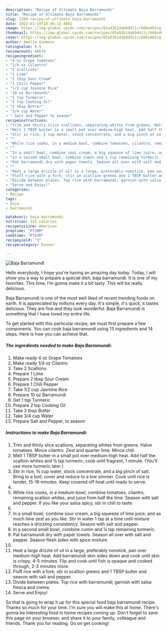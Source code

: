 ```yaml
---
description: "Recipe of Ultimate Baja Barramundi"
title: "Recipe of Ultimate Baja Barramundi"
slug: 1260-recipe-of-ultimate-baja-barramundi
date: 2022-01-10T18:48:33.886Z
image: https://img-global.cpcdn.com/recipes/65a93b1da69d411c/680x482cq70/baja-barramundi-recipe-main-photo.jpg
thumbnail: https://img-global.cpcdn.com/recipes/65a93b1da69d411c/680x482cq70/baja-barramundi-recipe-main-photo.jpg
cover: https://img-global.cpcdn.com/recipes/65a93b1da69d411c/680x482cq70/baja-barramundi-recipe-main-photo.jpg
author: Amelia Simmons
ratingvalue: 4.5
reviewcount: 48676
recipeingredient:
- "4 oz Grape Tomatoes"
- "1/4 oz Cilantro"
- "2 Scallions"
- "1 Lime"
- "2 tbsp Sour Cream"
- "1 Chili Pepper"
- "1/2 cup Jasmine Rice"
- "10 oz Barramundi"
- "1 tsp Turmeric"
- "2 tsp Cooking Oil"
- "2 tbsp Butter"
- "3/4 cup Water"
- " Salt and Pepper to season"
recipeinstructions:
- "Trim and thinly slice scallions, separating whites from greens. Halve tomatoes. Mince cilantro. Zest and quarter lime. Mince chili."
- "Melt 1 TBSP butter in a small pot over medium-high heat. Add half the scallion whites and ¼ tsp turmeric; cook until fragrant, 1 minute. (You’ll use more turmeric later.)"
- "Stir in rice, ¾ cup water, stock concentrate, and a big pinch of salt. Bring to a boil; cover and reduce to a low simmer. Cook until rice is tender, 15-18 minutes. Keep covered off heat until ready to serve."
- ""
- "While rice cooks, in a medium bowl, combine tomatoes, cilantro, remaining scallion whites, and juice from half the lime. Season with salt and pepper. If you like your salsa spicy, stir in chili to taste."
- ""
- "In a small bowl, combine sour cream, a big squeeze of lime juice, and as much lime zest as you like. Stir in water 1 tsp at a time until mixture reaches a drizzling consistency. Season with salt and pepper."
- "In a second small bowl, combine cumin and ¼ tsp remaining turmeric."
- "Pat barramundi dry with paper towels. Season all over with salt and pepper. Season flesh sides with spice mixture."
- ""
- "Heat a large drizzle of oil in a large, preferably nonstick, pan over medium-high heat. Add barramundi skin sides down and cook until skin is crispy, 4-5 minutes. Flip and cook until fish is opaque and cooked through, 2-3 minutes more."
- "Fluff rice with a fork; stir in scallion greens and 1 TBSP butter and season with salt and pepper."
- "Divide between plates. Top rice with barramundi; garnish with salsa fresca and crema."
- "Serve and Enjoy!"
categories:
- Recipe
tags:
- baja
- barramundi

katakunci: baja barramundi 
nutrition: 222 calories
recipecuisine: American
preptime: "PT30M"
cooktime: "PT43M"
recipeyield: "3"
recipecategory: Dinner

---
```



![Baja Barramundi](https://img-global.cpcdn.com/recipes/65a93b1da69d411c/680x482cq70/baja-barramundi-recipe-main-photo.jpg)

Hello everybody, I hope you're having an amazing day today. Today, I will show you a way to prepare a special dish, baja barramundi. It is one of my favorites. This time, I'm gonna make it a bit tasty. This will be really delicious.

Baja Barramundi is one of the most well liked of recent trending foods on earth. It is appreciated by millions every day. It's simple, it's quick, it tastes delicious. They are fine and they look wonderful. Baja Barramundi is something that I have loved my entire life.




To get started with this particular recipe, we must first prepare a few components. You can cook baja barramundi using 13 ingredients and 14 steps. Here is how you can achieve that.

<!--inarticleads1-->

##### The ingredients needed to make Baja Barramundi:

1. Make ready 4 oz Grape Tomatoes
1. Make ready 1/4 oz Cilantro
1. Take 2 Scallions
1. Prepare 1 Lime
1. Prepare 2 tbsp Sour Cream
1. Prepare 1 Chili Pepper
1. Take 1/2 cup Jasmine Rice
1. Prepare 10 oz Barramundi
1. Get 1 tsp Turmeric
1. Prepare 2 tsp Cooking Oil
1. Take 2 tbsp Butter
1. Take 3/4 cup Water
1. Prepare  Salt and Pepper, to season




<!--inarticleads2-->

##### Instructions to make Baja Barramundi:

1. Trim and thinly slice scallions, separating whites from greens. Halve tomatoes. Mince cilantro. Zest and quarter lime. Mince chili.
1. Melt 1 TBSP butter in a small pot over medium-high heat. Add half the scallion whites and ¼ tsp turmeric; cook until fragrant, 1 minute. (You’ll use more turmeric later.)
1. Stir in rice, ¾ cup water, stock concentrate, and a big pinch of salt. Bring to a boil; cover and reduce to a low simmer. Cook until rice is tender, 15-18 minutes. Keep covered off heat until ready to serve.
1. 
1. While rice cooks, in a medium bowl, combine tomatoes, cilantro, remaining scallion whites, and juice from half the lime. Season with salt and pepper. If you like your salsa spicy, stir in chili to taste.
1. 
1. In a small bowl, combine sour cream, a big squeeze of lime juice, and as much lime zest as you like. Stir in water 1 tsp at a time until mixture reaches a drizzling consistency. Season with salt and pepper.
1. In a second small bowl, combine cumin and ¼ tsp remaining turmeric.
1. Pat barramundi dry with paper towels. Season all over with salt and pepper. Season flesh sides with spice mixture.
1. 
1. Heat a large drizzle of oil in a large, preferably nonstick, pan over medium-high heat. Add barramundi skin sides down and cook until skin is crispy, 4-5 minutes. Flip and cook until fish is opaque and cooked through, 2-3 minutes more.
1. Fluff rice with a fork; stir in scallion greens and 1 TBSP butter and season with salt and pepper.
1. Divide between plates. Top rice with barramundi; garnish with salsa fresca and crema.
1. Serve and Enjoy!




So that is going to wrap it up for this special food baja barramundi recipe. Thanks so much for your time. I'm sure you will make this at home. There's gonna be interesting food in home recipes coming up. Don't forget to save this page on your browser, and share it to your family, colleague and friends. Thank you for reading. Go on get cooking!
